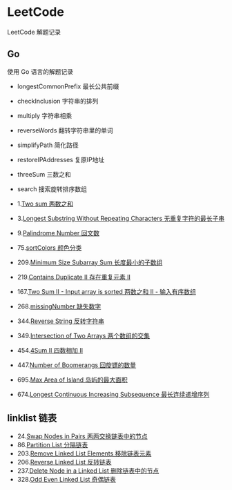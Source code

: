 # LeetCode
LeetCode 解题记录

## Go
使用 Go 语言的解题记录

- longestCommonPrefix 最长公共前缀
- checkInclusion 字符串的排列
- multiply 字符串相乘
- reverseWords 翻转字符串里的单词
- simplifyPath 简化路径
- restoreIPAddresses 复原IP地址
- threeSum 三数之和
- search 搜索旋转排序数组

- 1.[Two sum 两数之和](./Go/1_twoSum.go)
- 3.[Longest Substring Without Repeating Characters 无重复字符的最长子串](./Go/3_lengthOfLongestSubstring.go)
- 9.[Palindrome Number 回文数](./Go/9_isPalindrome.go)
- 75.[sortColors 颜色分类](./Go/75_sortColors.go)
- 209.[Minimum Size Subarray Sum 长度最小的子数组](./Go/209_minSubArrayLen.go)
- 219.[Contains Duplicate II 存在重复元素 II](./Go/219_containsNearbyDuplicateII.go)
- 167.[Two Sum II - Input array is sorted 两数之和 II - 输入有序数组](./Go/167_twoSum2.go)
- 268.[missingNumber 缺失数字](./Go/268_missingNumber.go)
- 344.[Reverse String 反转字符串](./Go/344_reverseString.go)
- 349.[Intersection of Two Arrays 两个数组的交集](./Go/349_intersection.go)
- 454.[4Sum II 四数相加 II](./Go/454_4SumII.go)
- 447.[Number of Boomerangs 回旋镖的数量](./Go/447_numberOfBoomerangs.go)
- 695.[Max Area of Island 岛屿的最大面积](./Go/695_maxAreaOfIsland.go)
- 674.[Longest Continuous Increasing Subsequence 最长连续递增序列](./Go/674_findLengthOfLCIS.go)

## linklist 链表
- 24.[Swap Nodes in Pairs 两两交换链表中的节点](./linklist/24_swap_pairs.go)
- 86.[Partition List 分隔链表](linklist/86_partition_list.go)
- 203.[Remove Linked List Elements 移除链表元素](./linklist/203_remove_elements.go)
- 206.[Reverse Linked List 反转链表](linklist/206_reverse_linked_list.go)
- 237.[Delete Node in a Linked List 删除链表中的节点](linklist/237_delete_node_in_a_inked_list.go)
- 328.[Odd Even Linked List 奇偶链表](linklist/328_odd_even_linked_list.go)
